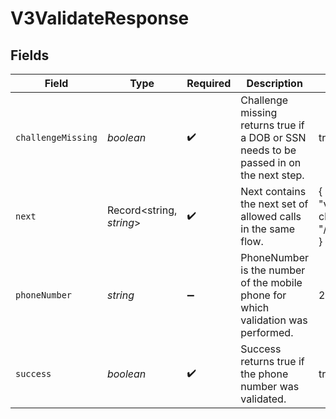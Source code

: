 # V3ValidateResponse


## Fields

| Field                                                                                  | Type                                                                                   | Required                                                                               | Description                                                                            | Example                                                                                |
| -------------------------------------------------------------------------------------- | -------------------------------------------------------------------------------------- | -------------------------------------------------------------------------------------- | -------------------------------------------------------------------------------------- | -------------------------------------------------------------------------------------- |
| `challengeMissing`                                                                     | *boolean*                                                                              | :heavy_check_mark:                                                                     | Challenge missing returns true if a DOB or SSN needs to be passed in on the next step. | true                                                                                   |
| `next`                                                                                 | Record<string, *string*>                                                               | :heavy_check_mark:                                                                     | Next contains the next set of allowed calls in the same flow.                          | {<br/>"v3-challenge": "/v3/challenge"<br/>}                                            |
| `phoneNumber`                                                                          | *string*                                                                               | :heavy_minus_sign:                                                                     | PhoneNumber is the number of the mobile phone for which validation was performed.      | 2001001686                                                                             |
| `success`                                                                              | *boolean*                                                                              | :heavy_check_mark:                                                                     | Success returns true if the phone number was validated.                                | true                                                                                   |